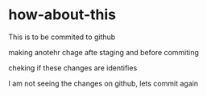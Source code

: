 # how-about-this

This is to be commited to github

making anotehr chage afte staging and before commiting

cheking if these changes are identifies

I am not seeing the changes on github, lets commit again
